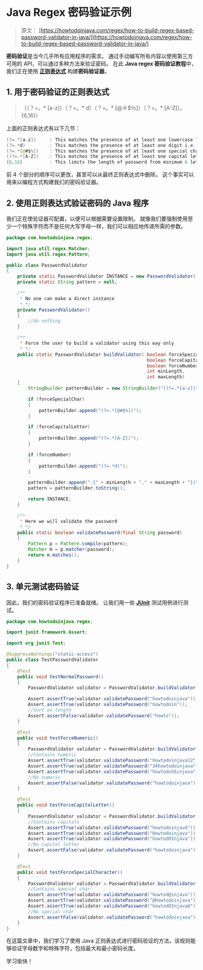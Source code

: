 # Java Regex 密码验证示例

> 原文： [https://howtodoinjava.com/regex/how-to-build-regex-based-password-validator-in-java/](https://howtodoinjava.com/regex/how-to-build-regex-based-password-validator-in-java/)

**密码验证**是当今几乎所有应用程序的需求。 通过手动编写所有内容以使用第三方可用的 API，可以通过多种方法来验证密码。 在此 **Java regex 密码验证教程**中，我们正在使用 [**正则表达式**](//howtodoinjava.com/java-regular-expression-tutorials/ "regular-expressions") 构建**密码验证器**。

## 1\. 用于密码验证的正则表达式

> （（？=。* [a-z]）（？=。* d）（？=。* [@＃$％]）（？=。* [A-Z]）。{6,16}）

上面的正则表达式有以下几节：

```java
(?=.*[a-z])     : This matches the presence of at least one lowercase letter.
(?=.*d)         : This matches the presence of at least one digit i.e. 0-9.
(?=.*[@#$%]) 	: This matches the presence of at least one special character.
((?=.*[A-Z])    : This matches the presence of at least one capital letter.
{6,16}          : This limits the length of password from minimum 6 letters to maximum 16 letters.

```

前 4 个部分的顺序可以更改，甚至可以从最终正则表达式中删除。 这个事实可以用来以编程方式构建我们的密码验证器。

## 2\. 使用正则表达式验证密码的 Java 程序

我们正在使验证器可配置，以便可以根据需要设置限制。 就像我们要强制使用至少一个特殊字符而不是任何大写字母一样，我们可以相应地传递所需的参数。

```java
package com.howtodoinjava.regex;

import java.util.regex.Matcher;
import java.util.regex.Pattern;

public class PasswordValidator
{
	private static PasswordValidator INSTANCE = new PasswordValidator();
	private static String pattern = null;

	/**
	 * No one can make a direct instance
	 * */
	private PasswordValidator()
	{
		//do nothing
	}

	/**
	 * Force the user to build a validator using this way only
	 * */
	public static PasswordValidator buildValidator( boolean forceSpecialChar,
													boolean forceCapitalLetter,
													boolean forceNumber,
													int minLength,
													int maxLength)
	{
		StringBuilder patternBuilder = new StringBuilder("((?=.*[a-z])");

		if (forceSpecialChar)
		{
			patternBuilder.append("(?=.*[@#$%])");
		}

		if (forceCapitalLetter)
		{
			patternBuilder.append("(?=.*[A-Z])");
		}

		if (forceNumber)
		{
			patternBuilder.append("(?=.*d)");
		}

		patternBuilder.append(".{" + minLength + "," + maxLength + "})");
		pattern = patternBuilder.toString();

		return INSTANCE;
	}

	/**
	 * Here we will validate the password
	 * */
	public static boolean validatePassword(final String password)
	{
		Pattern p = Pattern.compile(pattern);
		Matcher m = p.matcher(password);
		return m.matches();
	}
}

```

## 3\. 单元测试密码验证

因此，我们的密码验证程序已准备就绪。 让我们用一些 [**JUnit**](https://howtodoinjava.com/junit-5-tutorial/ "junit") 测试用例进行测试。

```java
package com.howtodoinjava.regex;

import junit.framework.Assert;

import org.junit.Test;

@SuppressWarnings("static-access")
public class TestPasswordValidator
{
	@Test
	public void testNormalPassword()
	{
		PasswordValidator validator = PasswordValidator.buildValidator(false, false, false, 6, 14);

		Assert.assertTrue(validator.validatePassword("howtodoinjava"));
		Assert.assertTrue(validator.validatePassword("howtodoin"));
		//Sort on length
		Assert.assertFalse(validator.validatePassword("howto"));
	}

	@Test
	public void testForceNumeric()
	{
		PasswordValidator validator = PasswordValidator.buildValidator(false,false, true, 6, 16);
		//Contains numeric
		Assert.assertTrue(validator.validatePassword("howtodoinjava12"));
		Assert.assertTrue(validator.validatePassword("34howtodoinjava"));
		Assert.assertTrue(validator.validatePassword("howtodo56injava"));
		//No numeric
		Assert.assertFalse(validator.validatePassword("howtodoinjava"));
	}

	@Test
	public void testForceCapitalLetter()
	{
		PasswordValidator validator = PasswordValidator.buildValidator(false,true, false, 6, 16);
		//Contains capitals
		Assert.assertTrue(validator.validatePassword("howtodoinjavA"));
		Assert.assertTrue(validator.validatePassword("Howtodoinjava"));
		Assert.assertTrue(validator.validatePassword("howtodOInjava"));
		//No capital letter
		Assert.assertFalse(validator.validatePassword("howtodoinjava"));
	}

	@Test
	public void testForceSpecialCharacter()
	{
		PasswordValidator validator = PasswordValidator.buildValidator(true,false, false, 6, 16);
		//Contains special char
		Assert.assertTrue(validator.validatePassword("howtod@injava"));
		Assert.assertTrue(validator.validatePassword("@Howtodoinjava"));
		Assert.assertTrue(validator.validatePassword("howtodOInjava@"));
		//No special char
		Assert.assertFalse(validator.validatePassword("howtodoinjava"));
	}
}

```

在这篇文章中，我们学习了使用 Java 正则表达式进行密码验证的方法，该规则能够验证字母数字和特殊字符，包括最大和最小密码长度。

学习愉快！